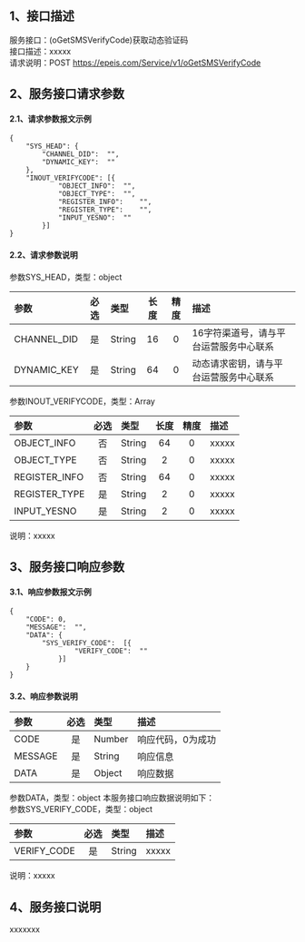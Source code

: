 ## 1、接口描述  
服务接口：(oGetSMSVerifyCode)获取动态验证码  
接口描述：xxxxx  
请求说明：POST https://epeis.com/Service/v1/oGetSMSVerifyCode  
  
## 2、服务接口请求参数  
#### 2.1、请求参数报文示例  
~~~  
{
	"SYS_HEAD":	{
		"CHANNEL_DID":	"",
		"DYNAMIC_KEY":	""
	},
	"INOUT_VERIFYCODE":	[{
			"OBJECT_INFO":	"",
			"OBJECT_TYPE":	"",
			"REGISTER_INFO":	"",
			"REGISTER_TYPE":	"",
			"INPUT_YESNO":	""
		}]
}  
~~~  
#### 2.2、请求参数说明  
参数SYS_HEAD，类型：object  
  
| 参数 | 必选 | 类型 | 长度 | 精度 | 描述 |  
| :----------------- | :----: | :-------- | :----: | :----: | :---------------- |  
| CHANNEL_DID | 是 | String | 16 | 0 | 16字符渠道号，请与平台运营服务中心联系 |  
| DYNAMIC_KEY | 是 | String | 64 | 0 | 动态请求密钥，请与平台运营服务中心联系 |  
  
参数INOUT_VERIFYCODE，类型：Array  
  
| 参数              | 必选 | 类型     | 长度 | 精度 | 描述             |  
| :----------------- | :----: | :-------- | :----: | :----: | :---------------- |  
| OBJECT_INFO |  否  | String   | 64 | 0 | xxxxx |  
| OBJECT_TYPE |  否  | String   | 2 | 0 | xxxxx |  
| REGISTER_INFO |  否  | String   | 64 | 0 | xxxxx |  
| REGISTER_TYPE |  是  | String   | 2 | 0 | xxxxx |  
| INPUT_YESNO |  是  | String   | 2 | 0 | xxxxx |  
  
说明：xxxxx  
  
## 3、服务接口响应参数  
#### 3.1、响应参数报文示例  
~~~  
{
	"CODE":	0,
	"MESSAGE":	"",
	"DATA":	{
		"SYS_VERIFY_CODE":	[{
				"VERIFY_CODE":	""
			}]
	}
}  
~~~  
#### 3.2、响应参数说明  
  
| 参数              | 必选 | 类型     | 描述             |  
| :----------------- | :----: | :-------- | :---------------- |  
| CODE | 是 | Number | 响应代码，0为成功 |  
| MESSAGE | 是 | String | 响应信息 |  
| DATA | 是 | Object | 响应数据 |  
  
参数DATA，类型：object 本服务接口响应数据说明如下：  
参数SYS_VERIFY_CODE，类型：object  
  

| 参数              | 必选 | 类型     | 描述             |  
| :----------------- | :----: | :-------- | :---------------- |  
| VERIFY_CODE |  是  | String   | xxxxx |  
  
说明：xxxxx  
## 4、服务接口说明  
xxxxxxx  
